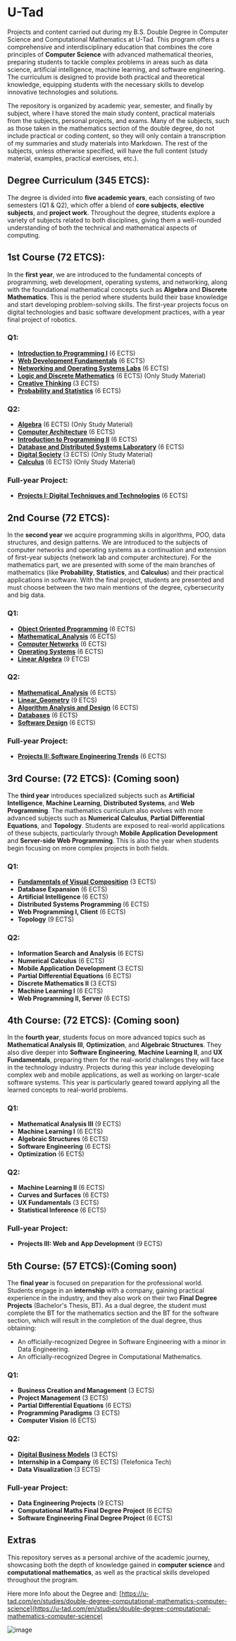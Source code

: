 # U-Tad 

Projects and content carried out during my B.S. Double Degree in Computer Science and Computational Mathematics at U-Tad. This program offers a comprehensive and interdisciplinary education that combines the core principles of **Computer Science** with advanced mathematical theories, preparing students to tackle complex problems in areas such as data science, artificial intelligence, machine learning, and software engineering. The curriculum is designed to provide both practical and theoretical knowledge, equipping students with the necessary skills to develop innovative technologies and solutions.

The repository is organized by academic year, semester, and finally by subject, where I have stored the main study content, practical materials from the subjects, personal projects, and exams. Many of the subjects, such as those taken in the mathematics section of the double degree, do not include practical or coding content, so they will only contain a transcription of my summaries and study materials into Markdown. The rest of the subjects, unless otherwise specified, will have the full content (study material, examples, practical exercises, etc.).

## Degree Curriculum (345 ETCS):
The degree is divided into **five academic years**, each consisting of two semesters (Q1 & Q2), which offer a blend of **core subjects**, **elective subjects**, and **project work**. Throughout the degree, students explore a variety of subjects related to both disciplines, giving them a well-rounded understanding of both the technical and mathematical aspects of computing.

## 1st Course (72 ETCS):
In the **first year**, we are introduced to the fundamental concepts of programming, web development, operating systems, and networking, along with the foundational mathematical concepts such as **Algebra** and **Discrete Mathematics**. This is the period where students build their base knowledge and start developing problem-solving skills. The first-year projects focus on digital technologies and basic software development practices, with a year final project of robotics.


### Q1:
- **[Introduction to Programming I](1st_Course/Q1/Programming_1)** (6 ECTS)
- **[Web Development Fundamentals](1st_Course/Q1/Web_development)** (6 ECTS)
- **[Networking and Operating Systems Labs](1st_Course/Q1/Networks_SO)** (6 ECTS)
- **[Logic and Discrete Mathematics](1st_Course/Q1/Logic_and_discrete_mathematics)** (6 ECTS) (Only Study Material)
- **[Creative Thinking](1st_Course/Q1/Creative_Thinking)** (3 ECTS)
- **[Probability and Statistics](1st_Course/Q1/Statistics)** (6 ECTS)

### Q2:
- **[Algebra](1st_Course/Q2/Algebra)** (6 ECTS) (Only Study Material)
- **[Computer Architecture](1st_Course/Q2/Computer_Arch)** (6 ECTS)
- **[Introduction to Programming II](1st_Course/Q2/Programming_2)** (6 ECTS)
- **[Database and Distributed Systems Laboratory](1st_Course/Q2/Databases)** (6 ECTS)
- **[Digital Society](1st_Course/Q2/Databases)** (3 ECTS) (Only Study Material)
- **[Calculus](1st_Course/Q2/Calculus)** (6 ECTS) (Only Study Material)
  
### Full-year Project: 
- **[Projects I: Digital Techniques and Technologies](1st_Course/Projects_l)** (6 ECTS)

## 2nd Course (72 ETCS):
In the **second year** we acquire programming skills in algorithms, POO, data structures, and design patterns. We are introduced to the subjects of computer networks and operating systems as a continuation and extension of first-year subjects (network lab and computer architecture). For the mathematics part, we are presented with some of the main branches of mathematics (like **Probability**, **Statistics**, and **Calculus**) and their practical applications in software. With the final project, students are presented and must choose between the two main mentions of the degree, cybersecurity and big data.

### Q1:
- **[Object Oriented Programming](2nd_Course/Q1/POO)** (6 ECTS)
- **[Mathematical_Analysis](2nd_Course/Q1/Mathematical_Analysis_l)** (6 ECTS)
- **[Computer Networks](2nd_Course/Q1/Computer_networks)** (6 ECTS)
- **[Operating Systems](2nd_Course/Q1/Operating_systems)** (6 ECTS)
- **[Linear Algebra](2nd_Course/Q1/Linear_Algebra)** (9 ETCS)

### Q2:
- **[Mathematical_Analysis](2nd_Course/Q2/Mathematical_Analysis_ll)** (6 ECTS)
- **[Linear_Geometry](2nd_Course/Q2/Linear_Geometry)** (9 ETCS)
- **[Algorithm Analysis and Design](2nd_Course/Q2/Algorithms)** (6 ECTS)
- **[Databases](2nd_Course/Q2/DataBases)** (6 ECTS)
- **[Software Design](2nd_Course/Q2/Software_Design)** (6 ECTS)
  
### Full-year Project: 
- **[Projects II: Software Engineering Trends](2nd_Course/Projects_ll)** (6 ECTS)

## 3rd Course: (72 ETCS): (Coming soon)
The **third year** introduces specialized subjects such as **Artificial Intelligence**, **Machine Learning**, **Distributed Systems**, and **Web Programming**. The mathematics curriculum also evolves with more advanced subjects such as **Numerical Calculus**, **Partial Differential Equations**, and **Topology**. Students are exposed to real-world applications of these subjects, particularly through **Mobile Application Development** and **Server-side Web Programming**. This is also the year when students begin focusing on more complex projects in both fields.

### Q1:
- **[Fundamentals of Visual Composition](2nd_Course/Q1/Fundamentals_of_VC)** (3 ECTS)
- **Database Expansion** (6 ECTS)
- **Artificial Intelligence** (6 ECTS)
- **Distributed Systems Programming** (6 ECTS)
- **Web Programming I, Client** (6 ECTS)
- **Topology** (9 ECTS)

### Q2:
- **Information Search and Analysis** (6 ECTS)
- **Numerical Calculus** (6 ECTS)
- **Mobile Application Development** (3 ECTS)
- **Partial Differential Equations** (6 ECTS)
- **Discrete Mathematics II** (3 ECTS)
- **Machine Learning l** (6 ECTS)
- **Web Programming II, Server** (6 ECTS)

## 4th Course: (72 ETCS): (Coming soon)
In the **fourth year**, students focus on more advanced topics such as **Mathematical Analysis III**, **Optimization**, and **Algebraic Structures**. They also dive deeper into **Software Engineering**, **Machine Learning ll**, and **UX Fundamentals**, preparing them for the real-world challenges they will face in the technology industry. Projects during this year include developing complex web and mobile applications, as well as working on larger-scale software systems. This year is particularly geared toward applying all the learned concepts to real-world problems.

### Q1:
- **Mathematical Analysis III** (9 ECTS)
- **Machine Learning I** (6 ECTS)
- **Algebraic Structures** (6 ECTS)
- **Software Engineering** (6 ECTS)
- **Optimization** (6 ECTS)

### Q2:
- **Machine Learning II** (6 ECTS)
- **Curves and Surfaces** (6 ECTS)
- **UX Fundamentals** (3 ECTS)
- **Statistical Inference** (6 ECTS)
  
### Full-year Project: 
- **Projects III: Web and App Development** (9 ECTS)

## 5th Course: (57 ETCS):(Coming soon)
The **final year** is focused on preparation for the professional world. Students engage in an **internship** with a company, gaining practical experience in the industry, and they also work on their two **Final Degree Projects** (Bachelor's Thesis, BT). As a dual degree, the student must complete the BT for the mathematics section and the BT for the software section, which will result in the completion of the dual degree, thus obtaining:
- An officially-recognized Degree in Software Engineering with a minor in Data Engineering.
- An officially-recognized Degree in Computational Mathematics.

### Q1:
- **Business Creation and Management** (3 ECTS)
- **Project Management** (3 ECTS)
- **Partial Differential Equations** (6 ECTS)
- **Programming Paradigms** (3 ECTS)
- **Computer Vision** (6 ECTS)

### Q2:
- **[Digital Business Models](5th_Course/Q2/Bussiness_and_DM/)** (3 ECTS)
- **Internship in a Company** (6 ECTS) (Telefonica Tech)
- **Data Visualization** (3 ECTS)
  
### Full-year Project: 
- **Data Engineering Projects** (9 ECTS)
- **Computational Maths Final Degree Project** (6 ECTS)
- **Software Engineering Final Degree Project** (6 ECTS)

## Extras
This repository serves as a personal archive of the academic journey, showcasing both the depth of knowledge gained in **computer science** and **computational mathematics**, as well as the practical skills developed throughout the program.

Here more Info about the Degree and:
[https://u-tad.com/en/studies/double-degree-computational-mathematics-computer-science](https://u-tad.com/en/studies/double-degree-computational-mathematics-computer-science)

![image](https://github.com/ismaelucky342/U-Tad/assets/153450550/62bc16fd-1d63-401e-962d-b090cad59bdc)
